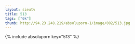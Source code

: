 ```yaml
--- 
layout: sieutv
title: 513
tags: ["0k"]
thumb: http://94.23.248.219/absoluporn-1/image/002/513.jpg
---
```

{% include absoluporn key="513" %} 
